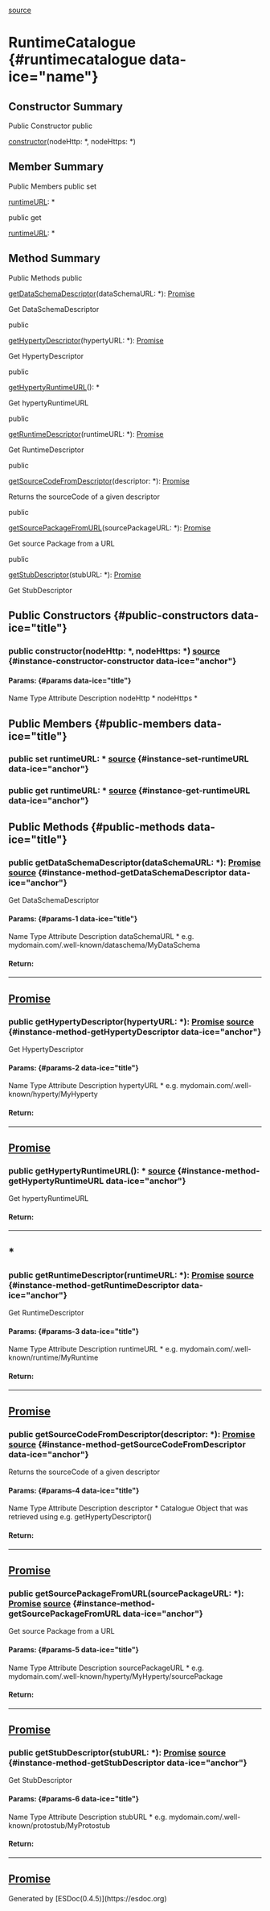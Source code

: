 <span>[source](../../../file/src/runtime/RuntimeCatalogue.js.html#lineNumber5)</span></span>

</div>
<div class="self-detail detail">

RuntimeCatalogue {#runtimecatalogue data-ice="name"}
================

</div>

<div data-ice="constructorSummary">

Constructor Summary
-------------------

Public Constructor <span class="access" data-ice="access">public</span>
<span class="override" data-ice="override"></span>
<div>

<span
data-ice="name"><span>[constructor](../../../class/src/runtime/RuntimeCatalogue.js~RuntimeCatalogue.html#instance-constructor-constructor)</span></span><span
data-ice="signature">(nodeHttp: <span>\*</span>, nodeHttps:
<span>\*</span>)</span>

</div>

<div>

</div>

</div>

<div data-ice="memberSummary">

Member Summary
--------------

Public Members <span class="access" data-ice="access">public</span>
<span class="kind" data-ice="kind">set</span> <span class="override"
data-ice="override"></span>
<div>

<span
data-ice="name"><span>[runtimeURL](../../../class/src/runtime/RuntimeCatalogue.js~RuntimeCatalogue.html#instance-set-runtimeURL)</span></span><span
data-ice="signature">: <span>\*</span></span>

</div>

<div>

</div>

<span class="access" data-ice="access">public</span> <span class="kind"
data-ice="kind">get</span> <span class="override"
data-ice="override"></span>
<div>

<span
data-ice="name"><span>[runtimeURL](../../../class/src/runtime/RuntimeCatalogue.js~RuntimeCatalogue.html#instance-get-runtimeURL)</span></span><span
data-ice="signature">: <span>\*</span></span>

</div>

<div>

</div>

</div>

<div data-ice="methodSummary">

Method Summary
--------------

Public Methods <span class="access" data-ice="access">public</span>
<span class="override" data-ice="override"></span>
<div>

<span
data-ice="name"><span>[getDataSchemaDescriptor](../../../class/src/runtime/RuntimeCatalogue.js~RuntimeCatalogue.html#instance-method-getDataSchemaDescriptor)</span></span><span
data-ice="signature">(dataSchemaURL: <span>\*</span>):
<span>[Promise](https://developer.mozilla.org/en-US/docs/Web/JavaScript/Reference/Global_Objects/Promise)</span></span>

</div>

<div>

<div data-ice="description">

Get DataSchemaDescriptor

</div>

</div>

<span class="access" data-ice="access">public</span> <span
class="override" data-ice="override"></span>
<div>

<span
data-ice="name"><span>[getHypertyDescriptor](../../../class/src/runtime/RuntimeCatalogue.js~RuntimeCatalogue.html#instance-method-getHypertyDescriptor)</span></span><span
data-ice="signature">(hypertyURL: <span>\*</span>):
<span>[Promise](https://developer.mozilla.org/en-US/docs/Web/JavaScript/Reference/Global_Objects/Promise)</span></span>

</div>

<div>

<div data-ice="description">

Get HypertyDescriptor

</div>

</div>

<span class="access" data-ice="access">public</span> <span
class="override" data-ice="override"></span>
<div>

<span
data-ice="name"><span>[getHypertyRuntimeURL](../../../class/src/runtime/RuntimeCatalogue.js~RuntimeCatalogue.html#instance-method-getHypertyRuntimeURL)</span></span><span
data-ice="signature">(): <span>\*</span></span>

</div>

<div>

<div data-ice="description">

Get hypertyRuntimeURL

</div>

</div>

<span class="access" data-ice="access">public</span> <span
class="override" data-ice="override"></span>
<div>

<span
data-ice="name"><span>[getRuntimeDescriptor](../../../class/src/runtime/RuntimeCatalogue.js~RuntimeCatalogue.html#instance-method-getRuntimeDescriptor)</span></span><span
data-ice="signature">(runtimeURL: <span>\*</span>):
<span>[Promise](https://developer.mozilla.org/en-US/docs/Web/JavaScript/Reference/Global_Objects/Promise)</span></span>

</div>

<div>

<div data-ice="description">

Get RuntimeDescriptor

</div>

</div>

<span class="access" data-ice="access">public</span> <span
class="override" data-ice="override"></span>
<div>

<span
data-ice="name"><span>[getSourceCodeFromDescriptor](../../../class/src/runtime/RuntimeCatalogue.js~RuntimeCatalogue.html#instance-method-getSourceCodeFromDescriptor)</span></span><span
data-ice="signature">(descriptor: <span>\*</span>):
<span>[Promise](https://developer.mozilla.org/en-US/docs/Web/JavaScript/Reference/Global_Objects/Promise)</span></span>

</div>

<div>

<div data-ice="description">

Returns the sourceCode of a given descriptor

</div>

</div>

<span class="access" data-ice="access">public</span> <span
class="override" data-ice="override"></span>
<div>

<span
data-ice="name"><span>[getSourcePackageFromURL](../../../class/src/runtime/RuntimeCatalogue.js~RuntimeCatalogue.html#instance-method-getSourcePackageFromURL)</span></span><span
data-ice="signature">(sourcePackageURL: <span>\*</span>):
<span>[Promise](https://developer.mozilla.org/en-US/docs/Web/JavaScript/Reference/Global_Objects/Promise)</span></span>

</div>

<div>

<div data-ice="description">

Get source Package from a URL

</div>

</div>

<span class="access" data-ice="access">public</span> <span
class="override" data-ice="override"></span>
<div>

<span
data-ice="name"><span>[getStubDescriptor](../../../class/src/runtime/RuntimeCatalogue.js~RuntimeCatalogue.html#instance-method-getStubDescriptor)</span></span><span
data-ice="signature">(stubURL: <span>\*</span>):
<span>[Promise](https://developer.mozilla.org/en-US/docs/Web/JavaScript/Reference/Global_Objects/Promise)</span></span>

</div>

<div>

<div data-ice="description">

Get StubDescriptor

</div>

</div>

</div>

<div data-ice="constructorDetails">

Public Constructors {#public-constructors data-ice="title"}
-------------------

<div class="detail" data-ice="detail">

### <span class="access" data-ice="access">public</span> <span data-ice="name">constructor</span><span data-ice="signature">(nodeHttp: <span>\*</span>, nodeHttps: <span>\*</span>)</span> <span class="right-info"> <span data-ice="source"><span>[source](../../../file/src/runtime/RuntimeCatalogue.js.html#lineNumber7)</span></span> </span> {#instance-constructor-constructor data-ice="anchor"}

<div data-ice="properties">

<div data-ice="properties">

#### Params: {#params data-ice="title"}

Name Type Attribute Description nodeHttp <span>\*</span> nodeHttps
<span>\*</span>

</div>

</div>

</div>

</div>

<div data-ice="memberDetails">

Public Members {#public-members data-ice="title"}
--------------

<div class="detail" data-ice="detail">

### <span class="access" data-ice="access">public</span> <span class="kind" data-ice="kind">set</span> <span data-ice="name">runtimeURL</span><span data-ice="signature">: <span>\*</span></span> <span class="right-info"> <span data-ice="source"><span>[source](../../../file/src/runtime/RuntimeCatalogue.js.html#lineNumber15)</span></span> </span> {#instance-set-runtimeURL data-ice="anchor"}

<div data-ice="properties">

</div>

</div>

<div class="detail" data-ice="detail">

### <span class="access" data-ice="access">public</span> <span class="kind" data-ice="kind">get</span> <span data-ice="name">runtimeURL</span><span data-ice="signature">: <span>\*</span></span> <span class="right-info"> <span data-ice="source"><span>[source](../../../file/src/runtime/RuntimeCatalogue.js.html#lineNumber20)</span></span> </span> {#instance-get-runtimeURL data-ice="anchor"}

<div data-ice="properties">

</div>

</div>

</div>

<div data-ice="methodDetails">

Public Methods {#public-methods data-ice="title"}
--------------

<div class="detail" data-ice="detail">

### <span class="access" data-ice="access">public</span> <span data-ice="name">getDataSchemaDescriptor</span><span data-ice="signature">(dataSchemaURL: <span>\*</span>): <span>[Promise](https://developer.mozilla.org/en-US/docs/Web/JavaScript/Reference/Global_Objects/Promise)</span></span> <span class="right-info"> <span data-ice="source"><span>[source](../../../file/src/runtime/RuntimeCatalogue.js.html#lineNumber251)</span></span> </span> {#instance-method-getDataSchemaDescriptor data-ice="anchor"}

<div data-ice="description">

Get DataSchemaDescriptor

</div>

<div data-ice="properties">

<div data-ice="properties">

#### Params: {#params-1 data-ice="title"}

Name Type Attribute Description dataSchemaURL <span>\*</span> e.g.
mydomain.com/.well-known/dataschema/MyDataSchema

</div>

</div>

<div class="return-params" data-ice="returnParams">

#### Return:

  ------------------------------------------------------------------------------------------------------------------
  <span>[Promise](https://developer.mozilla.org/en-US/docs/Web/JavaScript/Reference/Global_Objects/Promise)</span>
  ------------------------------------------------------------------------------------------------------------------

<div data-ice="returnProperties">

</div>

</div>

</div>

<div class="detail" data-ice="detail">

### <span class="access" data-ice="access">public</span> <span data-ice="name">getHypertyDescriptor</span><span data-ice="signature">(hypertyURL: <span>\*</span>): <span>[Promise](https://developer.mozilla.org/en-US/docs/Web/JavaScript/Reference/Global_Objects/Promise)</span></span> <span class="right-info"> <span data-ice="source"><span>[source](../../../file/src/runtime/RuntimeCatalogue.js.html#lineNumber145)</span></span> </span> {#instance-method-getHypertyDescriptor data-ice="anchor"}

<div data-ice="description">

Get HypertyDescriptor

</div>

<div data-ice="properties">

<div data-ice="properties">

#### Params: {#params-2 data-ice="title"}

Name Type Attribute Description hypertyURL <span>\*</span> e.g.
mydomain.com/.well-known/hyperty/MyHyperty

</div>

</div>

<div class="return-params" data-ice="returnParams">

#### Return:

  ------------------------------------------------------------------------------------------------------------------
  <span>[Promise](https://developer.mozilla.org/en-US/docs/Web/JavaScript/Reference/Global_Objects/Promise)</span>
  ------------------------------------------------------------------------------------------------------------------

<div data-ice="returnProperties">

</div>

</div>

</div>

<div class="detail" data-ice="detail">

### <span class="access" data-ice="access">public</span> <span data-ice="name">getHypertyRuntimeURL</span><span data-ice="signature">(): <span>\*</span></span> <span class="right-info"> <span data-ice="source"><span>[source](../../../file/src/runtime/RuntimeCatalogue.js.html#lineNumber28)</span></span> </span> {#instance-method-getHypertyRuntimeURL data-ice="anchor"}

<div data-ice="description">

Get hypertyRuntimeURL

</div>

<div data-ice="properties">

</div>

<div class="return-params" data-ice="returnParams">

#### Return:

  -----------------
  <span>\*</span>
  -----------------

<div data-ice="returnProperties">

</div>

</div>

</div>

<div class="detail" data-ice="detail">

### <span class="access" data-ice="access">public</span> <span data-ice="name">getRuntimeDescriptor</span><span data-ice="signature">(runtimeURL: <span>\*</span>): <span>[Promise](https://developer.mozilla.org/en-US/docs/Web/JavaScript/Reference/Global_Objects/Promise)</span></span> <span class="right-info"> <span data-ice="source"><span>[source](../../../file/src/runtime/RuntimeCatalogue.js.html#lineNumber193)</span></span> </span> {#instance-method-getRuntimeDescriptor data-ice="anchor"}

<div data-ice="description">

Get RuntimeDescriptor

</div>

<div data-ice="properties">

<div data-ice="properties">

#### Params: {#params-3 data-ice="title"}

Name Type Attribute Description runtimeURL <span>\*</span> e.g.
mydomain.com/.well-known/runtime/MyRuntime

</div>

</div>

<div class="return-params" data-ice="returnParams">

#### Return:

  ------------------------------------------------------------------------------------------------------------------
  <span>[Promise](https://developer.mozilla.org/en-US/docs/Web/JavaScript/Reference/Global_Objects/Promise)</span>
  ------------------------------------------------------------------------------------------------------------------

<div data-ice="returnProperties">

</div>

</div>

</div>

<div class="detail" data-ice="detail">

### <span class="access" data-ice="access">public</span> <span data-ice="name">getSourceCodeFromDescriptor</span><span data-ice="signature">(descriptor: <span>\*</span>): <span>[Promise](https://developer.mozilla.org/en-US/docs/Web/JavaScript/Reference/Global_Objects/Promise)</span></span> <span class="right-info"> <span data-ice="source"><span>[source](../../../file/src/runtime/RuntimeCatalogue.js.html#lineNumber391)</span></span> </span> {#instance-method-getSourceCodeFromDescriptor data-ice="anchor"}

<div data-ice="description">

Returns the sourceCode of a given descriptor

</div>

<div data-ice="properties">

<div data-ice="properties">

#### Params: {#params-4 data-ice="title"}

Name Type Attribute Description descriptor <span>\*</span> Catalogue
Object that was retrieved using e.g. getHypertyDescriptor()

</div>

</div>

<div class="return-params" data-ice="returnParams">

#### Return:

  ------------------------------------------------------------------------------------------------------------------
  <span>[Promise](https://developer.mozilla.org/en-US/docs/Web/JavaScript/Reference/Global_Objects/Promise)</span>
  ------------------------------------------------------------------------------------------------------------------

<div data-ice="returnProperties">

</div>

</div>

</div>

<div class="detail" data-ice="detail">

### <span class="access" data-ice="access">public</span> <span data-ice="name">getSourcePackageFromURL</span><span data-ice="signature">(sourcePackageURL: <span>\*</span>): <span>[Promise](https://developer.mozilla.org/en-US/docs/Web/JavaScript/Reference/Global_Objects/Promise)</span></span> <span class="right-info"> <span data-ice="source"><span>[source](../../../file/src/runtime/RuntimeCatalogue.js.html#lineNumber298)</span></span> </span> {#instance-method-getSourcePackageFromURL data-ice="anchor"}

<div data-ice="description">

Get source Package from a URL

</div>

<div data-ice="properties">

<div data-ice="properties">

#### Params: {#params-5 data-ice="title"}

Name Type Attribute Description sourcePackageURL <span>\*</span> e.g.
mydomain.com/.well-known/hyperty/MyHyperty/sourcePackage

</div>

</div>

<div class="return-params" data-ice="returnParams">

#### Return:

  ------------------------------------------------------------------------------------------------------------------
  <span>[Promise](https://developer.mozilla.org/en-US/docs/Web/JavaScript/Reference/Global_Objects/Promise)</span>
  ------------------------------------------------------------------------------------------------------------------

<div data-ice="returnProperties">

</div>

</div>

</div>

<div class="detail" data-ice="detail">

### <span class="access" data-ice="access">public</span> <span data-ice="name">getStubDescriptor</span><span data-ice="signature">(stubURL: <span>\*</span>): <span>[Promise](https://developer.mozilla.org/en-US/docs/Web/JavaScript/Reference/Global_Objects/Promise)</span></span> <span class="right-info"> <span data-ice="source"><span>[source](../../../file/src/runtime/RuntimeCatalogue.js.html#lineNumber327)</span></span> </span> {#instance-method-getStubDescriptor data-ice="anchor"}

<div data-ice="description">

Get StubDescriptor

</div>

<div data-ice="properties">

<div data-ice="properties">

#### Params: {#params-6 data-ice="title"}

Name Type Attribute Description stubURL <span>\*</span> e.g.
mydomain.com/.well-known/protostub/MyProtostub

</div>

</div>

<div class="return-params" data-ice="returnParams">

#### Return:

  ------------------------------------------------------------------------------------------------------------------
  <span>[Promise](https://developer.mozilla.org/en-US/docs/Web/JavaScript/Reference/Global_Objects/Promise)</span>
  ------------------------------------------------------------------------------------------------------------------

<div data-ice="returnProperties">

</div>

</div>

</div>

</div>

</div>
Generated by [ESDoc<span
data-ice="esdocVersion">(0.4.5)</span>](https://esdoc.org)
